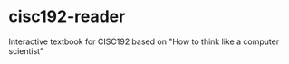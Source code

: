 # cisc192-reader
Interactive textbook for CISC192 based on "How to think like a computer scientist"
